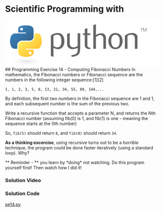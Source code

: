 # Scientific Programming with 
<img src="../../imgs/python.png"/>
## Programming Exercise 14 - Computing Fibonacci Numbers
In mathematics, the Fibonacci numbers or Fibonacci sequence are the numbers in the following integer sequence:[1][2]

```
1, 1, 2, 3, 5, 8, 13, 21, 34, 55, 89, 144,...
```

By definition, the first two numbers in the Fibonacci sequence are 1 and 1, and each subsequent number is the sum of the previous two.

Write a recursive function that accepts a parameter N, and returns the Nth Fibonacci number (assuming fib(0) is 1, and fib(1) is one - meaning the sequence starts at the 0th number)

So, `fib(5)` should return `8`, and `fib(8)` should return `34`.

**As a thinking excercise**, using recursive turns out to be a *horrible* technique, the program could be done faster iteratively (using a standard loop).  Why?

<div class="highlight">** Reminder -  ** you learn by *doing* not watching.  Do this program yourself first!  Then watch how I did it!</div>

### Solution Video

### Solution Code
[pe14.py](pe14.py)




